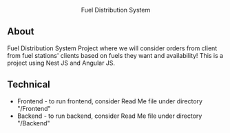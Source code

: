 <p align="center"> Fuel Distribution System <p align="center">

## About

Fuel Distribution System Project where we will consider orders from client from fuel stations' clients based on fuels they want and availability!
This is a project using Nest JS and Angular JS.

## Technical

- Frontend - to run frontend, consider Read Me file under directory "/Frontend"
- Backend - to run backend, consider Read Me file under directory "/Backend"